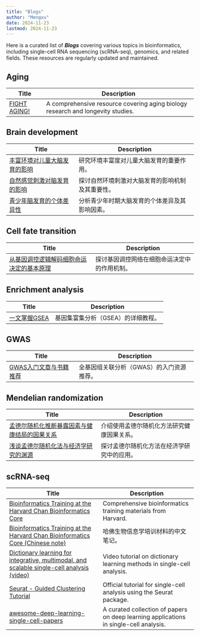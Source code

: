 ```yaml
---
title: "Blogs"
author: "Mengxu"
date: 2024-11-23
lastmod: 2024-11-23
---
```


<!--more-->

Here is a curated list of ***Blogs*** covering various topics in bioinformatics, including single-cell RNA sequencing (scRNA-seq), genomics, and related fields. These resources are regularly updated and maintained.

## Aging

| Title | Description |
| -- | -- |
| [FIGHT AGING!](https://www.fightaging.org/) | A comprehensive resource covering aging biology research and longevity studies. |


## Brain development

| Title | Description |
| -- | -- |
| [丰富环境对儿童大脑发育的影响](https://zhuanlan.zhihu.com/p/532096885) | 研究环境丰富度对儿童大脑发育的重要作用。 |
| [自然感觉刺激对脑发育的影响](https://www.cas.cn/kxcb/kpwz/201401/t20140129_4031024.shtml) | 探讨自然环境刺激对大脑发育的影响机制及其重要性。 |
| [青少年脑发育的个体差异性](https://zhuanlan.zhihu.com/p/307358952) | 分析青少年时期大脑发育的个体差异及其影响因素。 |


## Cell fate transition

| Title | Description |
| -- | -- |
| [从基因调控逻辑解码细胞命运决定的基本原理](http://cqb.pku.edu.cn/zyli/info/1041/1196.htm) | 探讨基因调控网络在细胞命运决定中的作用机制。 |


## Enrichment analysis

| Title | Description |
| -- | -- |
| [一文掌握GSEA](https://mp.weixin.qq.com/s?__biz=MzI5MTcwNjA4NQ==&mid=2247488358&idx=1&sn=4c1c15b6467ff7f8bd7fe95400bbc1df&scene=21#wechat_redirect) | 基因集富集分析（GSEA）的详细教程。 |


## GWAS

| Title | Description |
| -- | -- |
| [GWAS入门文章与书籍推荐](https://gwaslab.org/2021/03/30/gwas%e5%85%a5%e9%97%a8%e6%96%87%e7%ab%a0%e4%b8%8e%e4%b9%a6%e7%b1%8d%e6%8e%a8%e8%8d%90/) | 全基因组关联分析（GWAS）的入门资源推荐。 |


## Mendelian randomization

| Title | Description |
| -- | -- |
| [孟德尔随机化推断暴露因素与健康结局的因果关系](https://www.jianshu.com/p/8ac31267d3d8) | 介绍使用孟德尔随机化方法研究健康因果关系。 |
| [浅谈孟德尔随机化法与经济学研究的渊源](https://zhuanlan.zhihu.com/p/507997457/) | 探讨孟德尔随机化方法在经济学研究中的应用。 |


## scRNA-seq

| Title | Description |
| -- | -- |
| [Bioinformatics Training at the Harvard Chan Bioinformatics Core](https://hbctraining.github.io/main/) | Comprehensive bioinformatics training materials from Harvard. |
| [Bioinformatics Training at the Harvard Chan Bioinformatics Core (Chinese note)](https://wap.sciencenet.cn/home.php?mod=space&do=blog&id=1241283) | 哈佛生物信息学培训材料的中文笔记。 |
| [Dictionary learning for integrative, multimodal, and scalable single-cell analysis (video)](https://www.youtube.com/watch?v=AHl5V-9dMOI) | Video tutorial on dictionary learning methods in single-cell analysis. |
| [Seurat - Guided Clustering Tutorial](https://satijalab.org/seurat/articles/pbmc3k_tutorial.html) | Official tutorial for single-cell analysis using the Seurat package. |
| [awesome-deep-learning-single-cell-papers](https://github.com/OmicsML/awesome-deep-learning-single-cell-papers) | A curated collection of papers on deep learning applications in single-cell analysis. |

